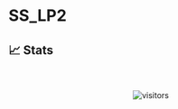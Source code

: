 # SS_LP2
## 📈 Stats

<div align="center">
    <br>
    <br />
    <img src="https://visitor-badge.laobi.icu/badge?page_id=wnbhkr.SS_LP2" alt="visitors">
</div>
